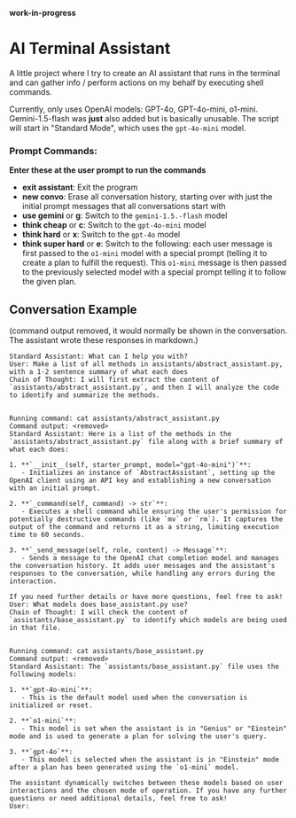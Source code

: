 **work-in-progress**

# AI Terminal Assistant

A little project where I try to create an AI assistant that runs in the terminal and can gather info / perform actions on my behalf by executing shell commands.

Currently, only uses OpenAI models: GPT-4o, GPT-4o-mini, o1-mini. Gemini-1.5-flash was **just** also added but is basically unusable.
The script will start in "Standard Mode", which uses the <code>gpt-4o-mini</code> model.

### Prompt Commands:
**Enter these at the user prompt to run the commands**
* **exit assistant**: Exit the program
* **new convo**: Erase all conversation history, starting over with just the initial prompt messages that all conversations start with
* **use gemini** or **g**: Switch to the <code>gemini-1.5.-flash</code> model
* **think cheap** or **c**: Switch to the <code>gpt-4o-mini</code> model
* **think hard** or **x**: Switch to the <code>gpt-4o</code> model
* **think super hard** or **e**: Switch to the following: each user message is first passed to the <code>o1-mini</code> model with a special prompt (telling it to create a plan to fulfill the request). This <code>o1-mini</code> message is then passed to the previously selected model with a special prompt telling it to follow the given plan.


## Conversation Example 
(command output removed, it would normally be shown in the conversation. The assistant wrote these responses in markdown.)
```
Standard Assistant: What can I help you with?
User: Make a list of all methods in assistants/abstract_assistant.py, with a 1-2 sentence summary of what each does
Chain of Thought: I will first extract the content of `assistants/abstract_assistant.py`, and then I will analyze the code to identify and summarize the methods.


Running command: cat assistants/abstract_assistant.py
Command output: <removed>
Standard Assistant: Here is a list of the methods in the `assistants/abstract_assistant.py` file along with a brief summary of what each does:

1. **`__init__(self, starter_prompt, model="gpt-4o-mini")`**:
   - Initializes an instance of `AbstractAssistant`, setting up the OpenAI client using an API key and establishing a new conversation with an initial prompt.

2. **`_command(self, command) -> str`**:
   - Executes a shell command while ensuring the user's permission for potentially destructive commands (like `mv` or `rm`). It captures the output of the command and returns it as a string, limiting execution time to 60 seconds.

3. **`_send_message(self, role, content) -> Message`**:
   - Sends a message to the OpenAI chat completion model and manages the conversation history. It adds user messages and the assistant's responses to the conversation, while handling any errors during the interaction.

If you need further details or have more questions, feel free to ask!
User: What models does base_assistant.py use?
Chain of Thought: I will check the content of `assistants/base_assistant.py` to identify which models are being used in that file.


Running command: cat assistants/base_assistant.py
Command output: <removed>
Standard Assistant: The `assistants/base_assistant.py` file uses the following models:

1. **`gpt-4o-mini`**:
   - This is the default model used when the conversation is initialized or reset.

2. **`o1-mini`**:
   - This model is set when the assistant is in "Genius" or "Einstein" mode and is used to generate a plan for solving the user's query.

3. **`gpt-4o`**:
   - This model is selected when the assistant is in "Einstein" mode after a plan has been generated using the `o1-mini` model.

The assistant dynamically switches between these models based on user interactions and the chosen mode of operation. If you have any further questions or need additional details, feel free to ask!
User:
```
